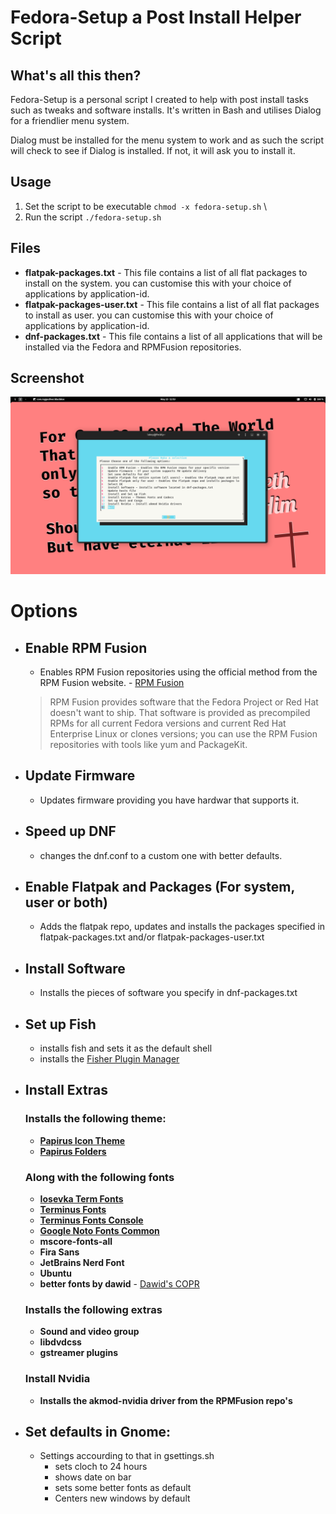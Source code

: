 # Fedora-Setup a Post Install Helper Script

## What's all this then?

Fedora-Setup is a personal script I created to help with post install tasks such as tweaks and software installs. It's written in Bash and utilises Dialog for a friendlier menu system.

Dialog must be installed for the menu system to work and as such the script will check to see if Dialog is installed. If not, it will ask you to install it.

## Usage
1. Set the script to be executable `chmod -x fedora-setup.sh` \
2. Run the script `./fedora-setup.sh`

## Files

- **flatpak-packages.txt** - This file contains a list of all flat packages to install on the system. you can customise this with your choice of applications by application-id.
- **flatpak-packages-user.txt** - This file contains a list of all flat packages to install as user. you can customise this with your choice of applications by application-id.
- **dnf-packages.txt** - This file contains a list of all applications that will be installed via the Fedora and RPMFusion repositories.




## Screenshot

![Screenshot](fedora-setup-screenshot.png)

# Options

- ## Enable RPM Fusion
  - Enables RPM Fusion repositories using the official method from the RPM Fusion website. - [RPM Fusion](https://rpmfusion.org)
  > RPM Fusion provides software that the Fedora Project or Red Hat doesn't want to ship. That software is provided as precompiled RPMs for all current Fedora versions and current Red Hat Enterprise Linux or clones versions; you can use the RPM Fusion repositories with tools like yum and PackageKit.

- ## Update Firmware
  - Updates firmware providing you have hardwar that supports it.

- ## Speed up DNF
  - changes the dnf.conf to a custom one with better defaults.

- ## Enable Flatpak and Packages (For system, user or both)
  - Adds the flatpak repo, updates and installs the packages specified in flatpak-packages.txt and/or flatpak-packages-user.txt

- ## Install Software
  - Installs the pieces of software you specify in dnf-packages.txt

- ## Set up Fish 
  - installs fish and sets it as the default shell
  - installs the [Fisher Plugin Manager](https://github.com/jorgebucaran/fisher)
  
- ## Install Extras
  ### Installs the following theme:
    - [**Papirus Icon Theme**](https://github.com/PapirusDevelopmentTeam/papirus-icon-theme)
    - [**Papirus Folders**](https://github.com/PapirusDevelopmentTeam/papirus-folders)
  ### Along with the following fonts
    - [**Iosevka Term Fonts**](https://github.com/be5invis/Iosevka)
    - [**Terminus Fonts**](https://terminus-font.sourceforge.net/)
    - [**Terminus Fonts Console**](https://terminus-font.sourceforge.net/)
    - [**Google Noto Fonts Common**](https://fonts.google.com/noto/specimen/Noto+Sans)
    - **mscore-fonts-all**
    - **Fira Sans**
    - **JetBrains Nerd Font**
    - **Ubuntu**
    - **better fonts by dawid** - [Dawid's COPR](https://copr.fedorainfracloud.org/coprs/dawid/better_fonts/)
  ### Installs the following extras
    - **Sound and video group**
    - **libdvdcss**
    - **gstreamer plugins**
  ### Install Nvidia
    - **Installs the akmod-nvidia driver from the RPMFusion repo's**

- ## Set defaults in Gnome:
    - Settings accourding to that in gsettings.sh
        - sets cloch to 24 hours
        - shows date on bar
        - sets some better fonts as default
        - Centers new windows by default
